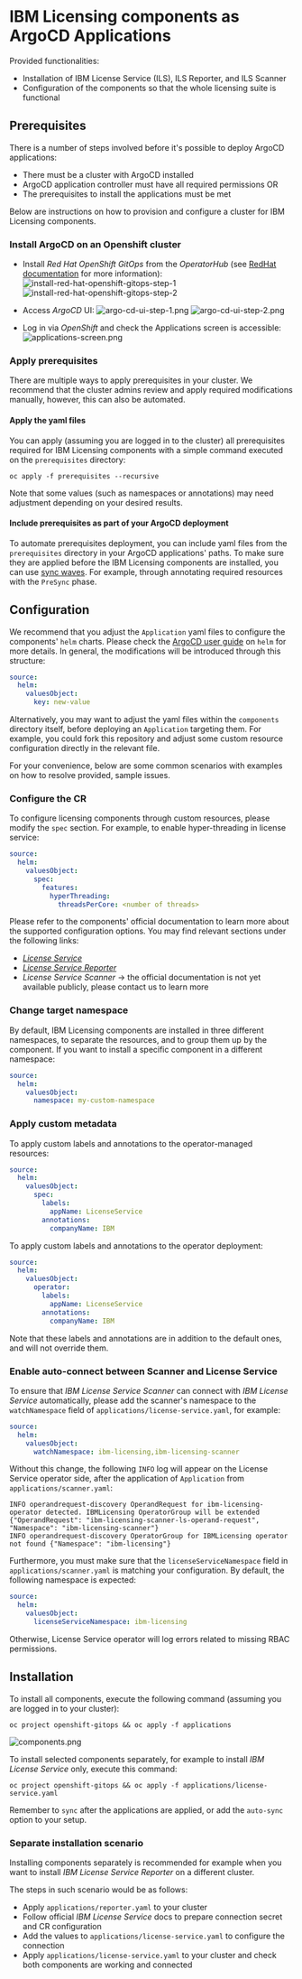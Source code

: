 # IBM Licensing components as ArgoCD Applications

Provided functionalities:
- Installation of IBM License Service (ILS), ILS Reporter, and ILS Scanner
- Configuration of the components so that the whole licensing suite is functional

## Prerequisites

There is a number of steps involved before it's possible to deploy ArgoCD applications:
- There must be a cluster with ArgoCD installed
- ArgoCD application controller must have all required permissions OR
- The prerequisites to install the applications must be met

Below are instructions on how to provision and configure a cluster for IBM Licensing components.

### Install ArgoCD on an Openshift cluster

- Install *Red Hat OpenShift GitOps* from the *OperatorHub* (see
[RedHat documentation](https://docs.openshift.com/gitops/1.14/installing_gitops/installing-openshift-gitops.html)
for more information):
    ![install-red-hat-openshift-gitops-step-1](docs/images/install-red-hat-openshift-gitops-step-1.png)
    ![install-red-hat-openshift-gitops-step-2](docs/images/install-red-hat-openshift-gitops-step-2.png)

- Access *ArgoCD* UI:
    ![argo-cd-ui-step-1.png](docs/images/argo-cd-ui-step-1.png)
    ![argo-cd-ui-step-2.png](docs/images/argo-cd-ui-step-2.png)

- Log in via *OpenShift* and check the Applications screen is accessible:
    ![applications-screen.png](docs/images/applications-screen.png)

### Apply prerequisites

There are multiple ways to apply prerequisites in your cluster. We recommend that the cluster admins review and apply
required modifications manually, however, this can also be automated.

#### Apply the yaml files

You can apply (assuming you are logged in to the cluster) all prerequisites required for IBM Licensing components
with a simple command executed on the `prerequisites` directory:

```shell
oc apply -f prerequisites --recursive
```

Note that some values (such as namespaces or annotations) may need adjustment depending on your desired results.

#### Include prerequisites as part of your ArgoCD deployment

To automate prerequisites deployment, you can include yaml files from the `prerequisites` directory in your ArgoCD
applications' paths. To make sure they are applied before the IBM Licensing components are installed, you can use
[sync waves](https://argo-cd.readthedocs.io/en/latest/user-guide/sync-waves/). For example, through annotating required
resources with the `PreSync` phase.

## Configuration

We recommend that you adjust the `Application` yaml files to configure the components' `helm` charts. Please check
the [ArgoCD user guide](https://argo-cd.readthedocs.io/en/latest/user-guide/helm/) on `helm` for more details.
In general, the modifications will be introduced through this structure:

```yaml
source:
  helm:
    valuesObject:
      key: new-value
```

Alternatively, you may want to adjust the yaml files within the `components` directory itself, before deploying
an `Application` targeting them. For example, you could fork this repository and adjust some custom resource
configuration directly in the relevant file.

For your convenience, below are some common scenarios with examples on how to resolve provided, sample issues.

### Configure the CR

To configure licensing components through custom resources, please modify the `spec` section. For example, to enable
hyper-threading in license service:

```yaml
source:
  helm:
    valuesObject:
      spec:
        features:
          hyperThreading:
            threadsPerCore: <number of threads>
```

Please refer to the components' official documentation to learn more about the supported configuration options. You may
find relevant sections under the following links:
- [*License Service*](https://www.ibm.com/docs/en/cloud-paks/foundational-services/4.6?topic=service-configuration)
- [*License Service Reporter*](https://www.ibm.com/docs/en/cloud-paks/foundational-services/4.6?topic=reporter-installing-configuring-license-service)
- *License Service Scanner* -> the official documentation is not yet available publicly, please contact us to learn more

### Change target namespace

By default, IBM Licensing components are installed in three different namespaces, to separate the resources, and to
group them up by the component. If you want to install a specific component in a different namespace:

```yaml
source:
  helm:
    valuesObject:
      namespace: my-custom-namespace
```

### Apply custom metadata

To apply custom labels and annotations to the operator-managed resources:

```yaml
source:
  helm:
    valuesObject:
      spec:
        labels:
          appName: LicenseService
        annotations:
          companyName: IBM
```

To apply custom labels and annotations to the operator deployment:

```yaml
source:
  helm:
    valuesObject:
      operator:
        labels:
          appName: LicenseService
        annotations:
          companyName: IBM
```

Note that these labels and annotations are in addition to the default ones, and will not override them.

### Enable auto-connect between Scanner and License Service

To ensure that *IBM License Service Scanner* can connect with *IBM License Service* automatically, please add the
scanner's namespace to the `watchNamespace` field of `applications/license-service.yaml`, for example:

```yaml
source:
  helm:
    valuesObject:
      watchNamespace: ibm-licensing,ibm-licensing-scanner
```

Without this change, the following `INFO` log will appear on the License Service operator side, after the application
of `Application` from `applications/scanner.yaml`:
```text
INFO operandrequest-discovery OperandRequest for ibm-licensing-operator detected. IBMLicensing OperatorGroup will be extended {"OperandRequest": "ibm-licensing-scanner-ls-operand-request", "Namespace": "ibm-licensing-scanner"}
INFO operandrequest-discovery OperatorGroup for IBMLicensing operator not found {"Namespace": "ibm-licensing"}
```

Furthermore, you must make sure that the `licenseServiceNamespace` field in `applications/scanner.yaml` is matching your
configuration. By default, the following namespace is expected:

```yaml
source:
  helm:
    valuesObject:
      licenseServiceNamespace: ibm-licensing
```

Otherwise, License Service operator will log errors related to missing RBAC permissions.

## Installation

To install all components, execute the following command (assuming you are logged in to your cluster):

```shell
oc project openshift-gitops && oc apply -f applications
```

![components.png](docs/images/components.png)

To install selected components separately, for example to install *IBM License Service* only, execute this command:

```shell
oc project openshift-gitops && oc apply -f applications/license-service.yaml
```

Remember to `sync` after the applications are applied, or add the `auto-sync` option to your setup.

### Separate installation scenario

Installing components separately is recommended for example when you want to install *IBM License Service Reporter*
on a different cluster.

The steps in such scenario would be as follows:
- Apply `applications/reporter.yaml` to your cluster
- Follow official *IBM License Service* docs to prepare connection secret and CR configuration
- Add the values to `applications/license-service.yaml` to configure the connection
- Apply `applications/license-service.yaml` to your cluster and check both components are working and connected

